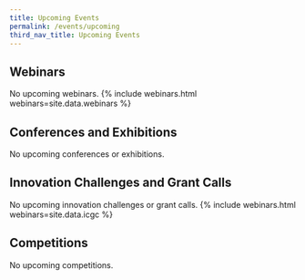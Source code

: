 ```yaml
---
title: Upcoming Events
permalink: /events/upcoming
third_nav_title: Upcoming Events
---
```

## Webinars
No upcoming webinars.
{% include webinars.html webinars=site.data.webinars %}
  
## Conferences and Exhibitions
No upcoming conferences or exhibitions.

## Innovation Challenges and Grant Calls
No upcoming innovation challenges or grant calls.
{% include webinars.html webinars=site.data.icgc %}

## Competitions
No upcoming competitions.